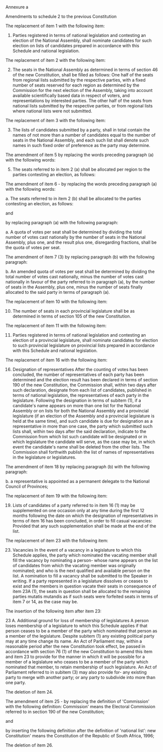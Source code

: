 Annexure a


Amendments to schedule 2 to the previous Constitution

The replacement of item 1 with the following item:

1. Parties registered in terms of national legislation and contesting an election of the National Assembly, shall nominate candidates for such election on lists of candidates prepared in accordance with this Schedule and national legislation.

The replacement of item 2 with the following item:

2. The seats in the National Assembly as determined in terms of section 46 of the new Constitution, shall be filled as follows:
One half of the seats from regional lists submitted by the respective parties, with a fixed number of seats reserved for each region as determined by the Commission for the next election of the Assembly, taking into account available scientifically based data in respect of voters, and representations by interested parties.
The other half of the seats from national lists submitted by the respective parties, or from regional lists where national lists were not submitted.

The replacement of item 3 with the following item:

3. The lists of candidates submitted by a party, shall in total contain the names of not more than a number of candidates equal to the number of seats in the National Assembly, and each such list shall denote such names in such fixed order of preference as the party may determine.

The amendment of item 5 by replacing the words preceding paragraph (a) with the following words:

5. The seats referred to in item 2 (a) shall be allocated per region to the parties contesting an election, as follows:


The amendment of item 6 -
by replacing the words preceding paragraph (a) with the following words:

a. The seats referred to in item 2 (b) shall be allocated to the parties contesting an election, as follows:


and

by replacing paragraph (a) with the following paragraph:

a. A quota of votes per seat shall be determined by dividing the total number of votes cast nationally by the number of seats in the National Assembly, plus one, and the result plus one, disregarding fractions, shall be the quota of votes per seat.


The amendment of item 7 (3) by replacing paragraph (b) with the following paragraph:

b. An amended quota of votes per seat shall be determined by dividing the total number of votes cast nationally, minus the number of votes cast nationally in favour of the party referred to in paragraph (a), by the number of seats in the Assembly, plus one, minus the number of seats finally allocated to the said party in terms of paragraph (a).


The replacement of item 10 with the following item:

10. The number of seats in each provincial legislature shall be as determined in terms of section 105 of the new Constitution. 

The replacement of item 11 with the following item:

11. Parties registered in terms of national legislation and contesting an election of a provincial legislature, shall nominate candidates for election to such provincial legislature on provincial lists prepared in accordance with this Schedule and national legislation. 

The replacement of item 16 with the following item:

16. Designation of representatives
After the counting of votes has been concluded, the number of representatives of each party has been determined and the election result has been declared in terms of section 190 of the new Constitution, the Commission shall, within two days after such declaration, designate from each list of candidates, published in terms of national legislation, the representatives of each party in the legislature.
Following the designation in terms of subitem (1), if a candidate's name appears on more than one list for the National Assembly or on lists for both the National Assembly and a provincial legislature (if an election of the Assembly and a provincial legislature is held at the same time), and such candidate is due for designation as a representative in more than one case, the party which submitted such lists shall, within two days after the said declaration, indicate to the Commission from which list such candidate will be designated or in which legislature the candidate will serve, as the case may be, in which event the candidate's name shall be deleted from the other lists.
The Commission shall forthwith publish the list of names of representatives in the legislature or legislatures.

The amendment of item 18 by replacing paragraph (b) with the following paragraph:

b. a representative is appointed as a permanent delegate to the National Council of Provinces; 

The replacement of item 19 with the following item:

19. Lists of candidates of a party referred to in item 16 (1) may be supplemented on one occasion only at any time during the first 12 months following the date on which the designation of representatives in terms of item 16 has been concluded, in order to fill casual vacancies: Provided that any such supplementation shall be made at the end of the list. 

The replacement of item 23 with the following item:

23. Vacancies
In the event of a vacancy in a legislature to which this Schedule applies, the party which nominated the vacating member shall fill the vacancy by nominating a person-
whose name appears on the list of candidates from which the vacating member was originally nominated; and
who is the next qualified and available person on the list.
A nomination to fill a vacancy shall be submitted to the Speaker in writing.
If a party represented in a legislature dissolves or ceases to exist and the members in question vacate their seats in consequence of item 23A (1), the seats in question shall be allocated to the remaining parties mutatis mutandis as if such seats were forfeited seats in terms of item 7 or 14, as the case may be.

The insertion of the following item after item 23:

23 A. Additional ground for loss of membership of legislatures
A person loses membership of a legislature to which this Schedule applies if that person ceases to be a member of the party which nominated that person as a member of the legislature.
Despite subitem (1) any existing political party may at any time change its name.
An Act of Parliament may, within a reasonable period after the new Constitution took effect, be passed in accordance with section 76 (1) of the new Constitution to amend this item and item 23 to provide for the manner in which it will be possible for a member of a legislature who ceases to be a member of the party which nominated that member, to retain membership of such legislature.
An Act of Parliament referred to in subitem (3) may also provide for-
any existing party to merge with another party; or
any party to subdivide into more than one party.

The deletion of item 24.

The amendment of item 25 -
by replacing the definition of 'Commission' with the following definition:
Commission' means the Electoral Commission referred to in section 190 of the new Constitution; 

and

by inserting the following definition after the definition of 'national list': new Constitution' means the Constitution of the Republic of South Africa, 1996; 

The deletion of item 26.


